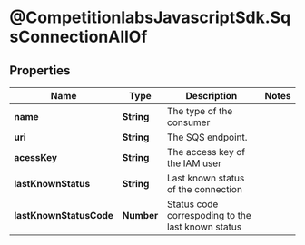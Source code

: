 # @CompetitionlabsJavascriptSdk.SqsConnectionAllOf

## Properties

Name | Type | Description | Notes
------------ | ------------- | ------------- | -------------
**name** | **String** | The type of the consumer | 
**uri** | **String** | The SQS endpoint. | 
**acessKey** | **String** | The access key of the IAM user | 
**lastKnownStatus** | **String** | Last known status of the connection | 
**lastKnownStatusCode** | **Number** | Status code correspoding to the last known status | 


